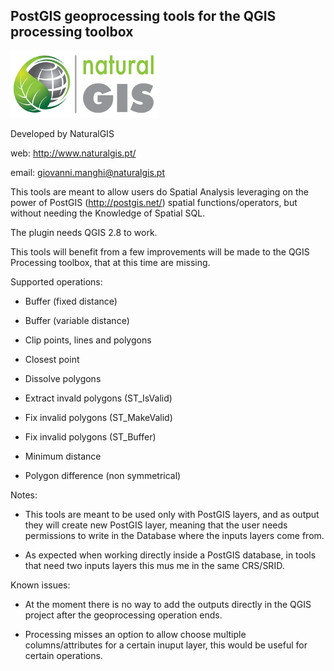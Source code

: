PostGIS geoprocessing tools for the QGIS processing toolbox
--------------------------------------

![](/icons/naturalgis.png)

Developed by NaturalGIS 

web: http://www.naturalgis.pt/ 

email: giovanni.manghi@naturalgis.pt

This tools are meant to allow users do Spatial Analysis leveraging on the power of PostGIS (http://postgis.net/) spatial functions/operators, but without needing the Knowledge of Spatial SQL.

The plugin needs QGIS 2.8 to work.

This tools will benefit from a few improvements will be made to the QGIS Processing toolbox, that at this time are missing.

Supported operations:

- Buffer (fixed distance)

- Buffer (variable distance)

- Clip points, lines and polygons

- Closest point

- Dissolve polygons

- Extract invald polygons (ST_IsValid)

- Fix invalid polygons (ST_MakeValid)

- Fix invalid polygons (ST_Buffer)

- Minimum distance

- Polygon difference (non symmetrical)

Notes:

- This tools are meant to be used only with PostGIS layers, and as output they will create new PostGIS layer, meaning that the user needs permissions to write in the Database where the inputs layers come from.

- As expected when working directly inside a PostGIS database, in tools that need two inputs layers this mus me in the same CRS/SRID.

Known issues:

- At the moment there is no way to add the outputs directly in the QGIS project after the geoprocessing operation ends.

- Processing misses an option to allow choose multiple columns/attributes for a certain inuput layer, this would be useful for certain operations.

